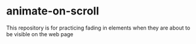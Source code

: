 # animate-on-scroll
This repository is for practicing fading in elements when they are about to be visible on the web page
